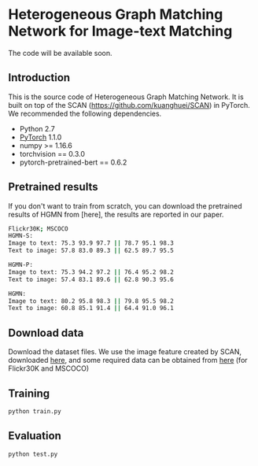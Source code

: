 # Heterogeneous Graph Matching Network for Image-text Matching 
The code will be available soon.

## Introduction
This is the source code of Heterogeneous Graph Matching Network. It is built on top of the SCAN (https://github.com/kuanghuei/SCAN) in PyTorch.
We recommended the following dependencies.
* Python  2.7
* [PyTorch](http://pytorch.org/) 1.1.0
* numpy >= 1.16.6
* torchvision == 0.3.0
* pytorch-pretrained-bert == 0.6.2


## Pretrained results
If you don't want to train from scratch, you can download the pretrained results of HGMN from [here], the results are reported in our paper. 
```bash
Flickr30K; MSCOCO
HGMN-S:
Image to text: 75.3 93.9 97.7 || 78.7 95.1 98.3
Text to image: 57.8 83.0 89.3 || 62.5 89.7 95.5

HGMN-P:
Image to text: 75.3 94.2 97.2 || 76.4 95.2 98.2
Text to image: 57.4 83.1 89.6 || 62.8 90.3 95.6

HGMN:
Image to text: 80.2 95.8 98.3 || 79.8 95.5 98.2
Text to image: 60.8 85.1 91.4 || 64.4 91.0 96.1
```


## Download data
Download the dataset files. We use the image feature created by SCAN, downloaded [here](https://github.com/kuanghuei/SCAN), and some required data can be obtained from [here](https://drive.google.com/drive/folders/1UGmlc6noGFYoomPWXX13tIjvNzqOHTkq?usp=sharing) (for Flickr30K and MSCOCO) 

## Training

```bash
python train.py
```
## Evaluation
```bash
python test.py
```



